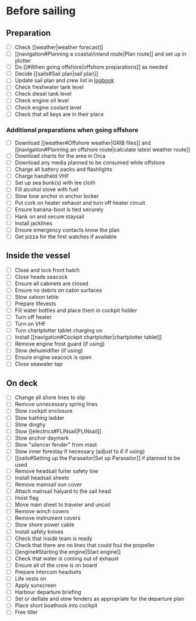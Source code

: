 # Before sailing

## Preparation

- [ ] Check [[weather|weather forecast]]
- [ ] [[navigation#Planning a coastal/inland route|Plan route]] and set up in plotter
- [ ] Do [[#When going offshore|offshore preparations]] as needed
- [ ] Decide [[sails#Sail plan|sail plan]]
- [ ] Update sail plan and crew list in [logbook](http://192.168.1.105/admin/#/e/_meri_imperiumi_signalk_logbook)
- [ ] Check freshwater tank level
- [ ] Check diesel tank level
- [ ] Check engine oil level
- [ ] Check engine coolant level
- [ ] Check that all keys are in their place

### Additional preparations when going offshore

- [ ] Download [[weather#Offshore weather|GRIB files]] and [[navigation#Planning an offshore route|calculate latest weather route]]
- [ ] Download charts for the area in Orca
- [ ] Download any media planned to be consumed while offshore
- [ ] Charge all battery packs and flashlights
- [ ] Charge handheld VHF
- [ ] Set up sea bunk(s) with lee cloth
- [ ] Fill alcohol stove with fuel
- [ ] Stow bow anchor in anchor locker
- [ ] Put cork on heater exhaust and turn off heater circuit
- [ ] Ensure banana-boot is tied securely
- [ ] Hank on and secure staysail
- [ ] Install jacklines
- [ ] Ensure emergency contacts know the plan
- [ ] Get pizza for the first watches if available

## Inside the vessel

* [ ] Close and lock front hatch
* [ ] Close heads seacock
* [ ] Ensure all cabinets are closed
* [ ] Ensure no debris on cabin surfaces
* [ ] Stow saloon table
* [ ] Prepare lifevests
* [ ] Fill water bottles and place them in cockpit holder
* [ ] Turn off heater
* [ ] Turn on VHF
* [ ] Turn chartplotter tablet charging on
* [ ] Install [[navigation#Cockpit chartplotter|chartplotter tablet]]
* [ ] Remove engine frost guard (if using)
* [ ] Stow dehumidifier (if using)
* [ ] Ensure engine seacock is open
* [ ] Close seawater tap

## On deck

- [ ] Change all shore lines to slip
- [ ] Remove unnecessary spring lines
- [ ] Stow cockpit enclosure
- [ ] Stow bathing ladder
- [ ] Stow dinghy
- [ ] Stow [[electrics#FLINsail|FLINsail]]
- [ ] Stow anchor daymark
- [ ] Stow "silencer fender" from mast
- [ ] Stow inner forestay if necessary (adjust to *6* if using)
- [ ] [[sails#Setting up the Parasailor|Set up Parasailor]] if planned to be used
- [ ] Remove headsail furler safety line
- [ ] Install headsail sheets 
- [ ] Remove mainsail sun cover
- [ ] Attach mainsail halyard to the sail head
- [ ] Hoist flag
- [ ] Move main sheet to traveler and uncoil
- [ ] Remove winch covers
- [ ] Remove instrument covers
- [ ] Stow shore power cable
- [ ] Install safety knives
- [ ] Check that inside team is ready
- [ ] Check that there are no lines that could foul the propeller 
- [ ] [[engine#Starting the engine|Start engine]]
- [ ] Check that water is coming out of exhaust 
- [ ] Ensure all of the crew is on board
- [ ] Prepare intercom headsets
- [ ] Life vests on
- [ ] Apply sunscreen
- [ ] Harbour departure briefing
- [ ] Set or deflate and stow fenders as appropriate for the departure plan
- [ ] Place short boathook into cockpit
- [ ] Free tiller
